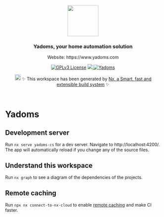 <br  />

<p  align="center">

<a  href="https://yadoms.com"  target="_blank">

<img style="display: block; margin: auto; width: 100px;"  src="https://avatars.githubusercontent.com/u/12893166?s=200&v=4">
</a>
</p>

<h3 align="center">Yadoms, your home automation solution</h3>
<p align="center">Website: https://www.yadoms.com</p>

<p align="center">
<a href="https://github.com/Yadoms/yadoms/blob/master/LICENSE.md"><img alt="GPLv3 License" src="https://img.shields.io/badge/License-GPL%20v3-yellow.svg"></a>
<a href="https://codecov.io/github/yadoms/yadoms-client" >
<img src="https://codecov.io/github/yadoms/yadoms-client/branch/feat/ci-codecov/graph/badge.svg?token=O8SMO6PEQV"/>
</a>
<a href="https://twitter.com/yadoms2607"><img alt="Yadoms" src="https://img.shields.io/twitter/url?label=yadoms&style=social&url=https%3A%2F%2Ftwitter.com%2Fyadoms2607"></a>

<p align="center">
<a alt="Nx logo" href="https://nx.dev" target="_blank" rel="noreferrer"><img alt="nx logo" src="https://raw.githubusercontent.com/nrwl/nx/master/images/nx-logo.png" width="20"></a>
    ✨ This workspace has been generated by <a href="https://nx.dev" target="_blank">Nx, a Smart, fast and extensible build system</a> ✨
</p>
<br />

# Yadoms

## Development server

Run `nx serve yadoms-cs` for a dev server. Navigate to http://localhost:4200/. The app will automatically reload if you change any of the source files.

## Understand this workspace

Run `nx graph` to see a diagram of the dependencies of the projects.

## Remote caching

Run `npx nx connect-to-nx-cloud` to enable [remote caching](https://nx.app) and make CI faster.
